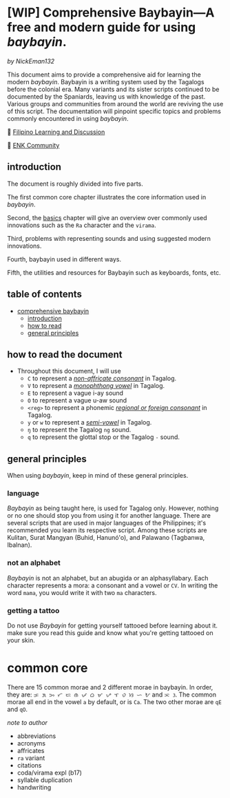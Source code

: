 # [WIP] Comprehensive Baybayin―A free and modern guide for using *baybayin*.
*by NickEman132*

This document aims to provide a comprehensive aid for learning the modern *baybayin*.
Baybayin is a writing system used by the Tagalogs before the colonial era. Many variants and its sister scripts continued to be documented by the Spaniards, leaving us with knowledge of the past. Various groups and communities from around the world are reviving the use of this script.
The documentation will pinpoint specific topics and problems commonly encountered in using *baybayin*.

💛 [Filipino Learning and Discussion](https://discord.gg/mtYQvSYU7v)

💙 [ENK Community](http://bit.ly/ENKFBGroup) 

## introduction
The document is roughly divided into five parts.

The first common core chapter illustrates the core information used in *baybayin*.

Second, the [basics](https://github.com/nickeman132/comprehensive-baybayin#basics) chapter will give an overview over commonly used innovations such as the `Ra` character and the `virama`.

Third, problems with representing sounds and using suggested modern innovations.

Fourth, baybayin used in different ways.

Fifth, the utilities and resources for Baybayin such as keyboards, fonts, etc.

## table of contents

- [comprehensive baybayin](https://github.com/NickEman132/Comprehensive-Baybayin#comprehensive-baybayina-free-and-modern-guide-for-using-baybayin)
    - [introduction](https://github.com/NickEman132/comprehensive-baybayin#introduction)
    - [how to read](https://github.com/nickeman132/comprehensive-baybayin#how-to-read-the-document)
    - [general principles](https://github.com/nickeman132/comprehensive-baybayin#general-principles)

## how to read the document
- Throughout this document, I will use
  - `C` to represent a [*non-affricate consonant*](https://github.com/nickeman132i#consonants) in Tagalog. 
  - `V` to represent a [*monophthong vowel*](https://github.com/nickeman132i#vowels) in Tagalog.
  - `E` to represent a vague i-ay sound
  - `O` to represent a vague u-aw sound
  - `<reg>` to represent a phonemic [*regional or foreign consonant*](https://github.com/nickeman132i#foreign-consonants) in Tagalog. 
  - `y` or `w` to represent a [*semi-vowel*](https://github.com/nickeman132i#consonants) in Tagalog. 
  - `ŋ` to represent the Tagalog `ng` sound.
  - `q` to represent the glottal stop or the Tagalog `-` sound.

## general principles
When using *baybayin*, keep in mind of these general principles.

### language
*Baybayin* as being taught here, is used for Tagalog only.
However, nothing or no one should stop you from using it for another language.
There are several scripts that are used in major languages of the Philippines; it's recommended you learn its respective script.
Among these scripts are Kulitan, Surat Mangyan (Buhid, Hanunó'o), and Palawano (Tagbanwa, Ibalnan).

### not an alphabet
*Baybayin* is not an alphabet, but an abugida or an alphasyllabary.
Each character represents a mora: a consonant and a vowel or `CV`.
In writing the word `mama`, you would write it with two `ma` characters.

### getting a tattoo
Do not use *Baybayin* for getting yourself tattooed before learning about it.
make sure you read this guide and know what you're getting tattooed on your skin.

# common core
There are 15 common morae and 2 different morae in baybayin.
In order, they are: `ᜃ ᜄ ᜅ ᜆ ᜇ ᜈ ᜉ ᜊ ᜋ ᜌ ᜎ ᜏ ᜐ ᜑ ᜀ` and `ᜁ ᜂ`.
The common morae all end in the vowel `a` by default, or is `Ca`.
The two other morae are `qE` and `qO`.


*note to author*
+ abbreviations
+ acronyms
+ affricates
+ `ra` variant
+ citations
+ coda/virama expl (b17)
+ syllable duplication
+ handwriting
